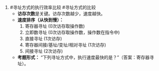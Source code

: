 1. #寻址方式的执行效率比较  #寻址方式的比较  
	*   **访存次数**是关键。访存次数越少，速度越快。
    *   **速度排序（从快到慢）：**
        1.  寄存器寻址 (0次访存取操作数)
        2.  立即数寻址 (0次访存取操作数，操作数在指令中)
        3.  直接寻址 (1次访存)
        4.  寄存器间接/基址/变址/相对寻址 (1次访存)
        5.  间接寻址 (2次访存)
    *   **考题形式：** “下列寻址方式中，执行速度最快的是？”（答案：寄存器寻址）。